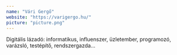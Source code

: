 ```yaml
---
name: "Vári Gergő"
website: "https://varigergo.hu/"
picture: "picture.png"
---
```

Digitális lázadó: informatikus, influenszer, üzletember, programozó, varázsló, testépítő, rendszergazda...
